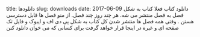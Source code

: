 title: دانلودها
slug: downloads
date: 2017-06-09
دانلود کتاب 
فعلا کتاب به شکل فصل به فصل منتشر می شه. هر چند روز چند فصل. از منو فصل ها قابل دسترسی هستن . وقتی همه فصل ها منتشر شدن کل کتاب به شکل پی دی اف و ایبوک و فایل تک صفحه ای و غیره در اینجا قرار خواهد گرفت برای کسانی که می خوان دانلود کنن
